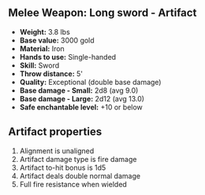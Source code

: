 ## Melee Weapon: Long sword - Artifact

- **Weight:**                 3.8 lbs
- **Base value:**             3000 gold
- **Material:**               Iron
- **Hands to use:**           Single-handed
- **Skill:**                  Sword
- **Throw distance:**         5'
- **Quality:**                Exceptional (double base damage)
- **Base damage - Small:**    2d8 (avg 9.0)
- **Base damage - Large:**    2d12 (avg 13.0)
- **Safe enchantable level:** +10 or below

## Artifact properties

1. Alignment is unaligned
2. Artifact damage type is fire damage
3. Artifact to-hit bonus is 1d5
4. Artifact deals double normal damage
5. Full fire resistance when wielded
